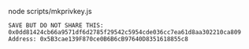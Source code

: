 
node scripts/mkprivkey.js

```
SAVE BUT DO NOT SHARE THIS: 0x0dd81424cb66a9571df6d2785f29542c5954cde036cc7ea61d8aa302210ca809
Address: 0x5B3cae139F870ce0B6B6cB97640D8351618855c8
```

